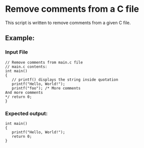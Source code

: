 # Remove comments from a C file

This script is written to remove comments from a given C file.

## Example:

### Input File

```
// Remove comments from main.c file
// main.c contents:
int main()
{
   // printf() displays the string inside quotation
   printf("Hello, World!");
   printf("foo"); /* More comments
And more comments
*/ return 0;
}
```

### Expected output:

```
int main()
{
   printf("Hello, World!");
   return 0;
}
```
